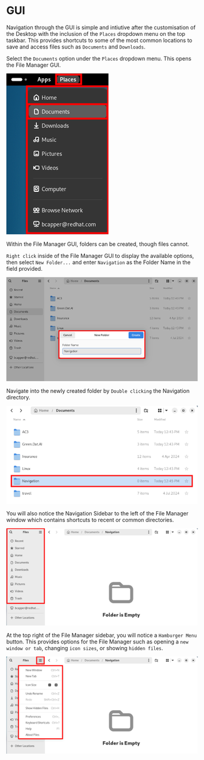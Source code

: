 # GUI

Navigation through the GUI is simple and intiutive after the customisation of the Desktop with the inclusion of the `Places` dropdown menu on the top taskbar. This provides shortcuts to some of the most common locations to save and access files such as `Documents` and `Downloads`.

Select the `Documents` option under the `Places` dropdown menu. This opens the File Manager GUI.

![Places](img/1.png)

Within the File Manager GUI, folders can be created, though files cannot.

`Right click` inside of the File Manager GUI to display the available options, then select `New Folder...` and enter `Navigation` as the Folder Name in the field provided.

![New Folder](img/2.png)

Navigate into the newly created folder by `Double clicking` the Navigation directory.

![Navigation Directory](img/3.png)

You will also notice the Navigation Sidebar to the left of the File Manager window which contains shortcuts to recent or common directories.

![Sidebar](img/4.png)

At the top right of the File Manager sidebar, you will notice a `Hamburger Menu` button. This provides options for the File Manager such as opening a `new window or tab`, changing `icon sizes`, or showing `hidden files`.

![Hamburger Menu](img/5.png)